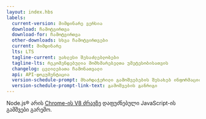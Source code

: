 ```yaml
---
layout: index.hbs
labels:
  current-version: მიმდინარე ვერსია
  download: ჩამოტვირთვა
  download-for: ჩამოტვირთვა
  other-downloads: სხვა ჩამოტვირთვები
  current: მიმდინარე
  lts: LTS
  tagline-current: უახლესი შესაძლებლობები
  tagline-lts: რეკომენდებულ­ია მომხმარებელთა უმეტესობისათვის
  changelog: ცვლილებათა ჩამონათვალი
  api: API-დოკუმენტაცია
  version-schedule-prompt: მხარდაჭერილი გამოშვებების შესახებ ინფორმაციის მისაღებად, იხილეთ
  version-schedule-prompt-link-text: გამოშვების განრიგი
---
```


Node.js® არის [Chrome-ის V8 ძრავზე](https://v8.dev/) დაფუძნებული JavaScript-ის გამშვები გარემო.
